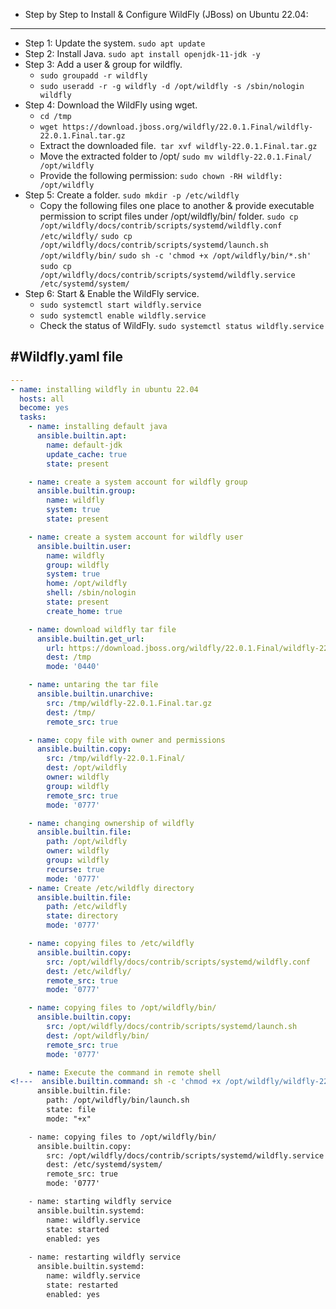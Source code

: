 * Step by Step to Install & Configure WildFly (JBoss) on Ubuntu 22.04:
-----------------------------------------------------------------------
* Step 1: Update the system. `sudo apt update`
* Step 2: Install Java. `sudo apt install openjdk-11-jdk -y`
* Step 3: Add a user & group for wildfly.
  * `sudo groupadd -r wildfly`
  * `sudo useradd -r -g wildfly -d /opt/wildfly -s /sbin/nologin wildfly`
* Step 4: Download the WildFly using wget.
  * `cd /tmp`
  * `wget https://download.jboss.org/wildfly/22.0.1.Final/wildfly-22.0.1.Final.tar.gz`      
  * Extract the downloaded file.` tar xvf wildfly-22.0.1.Final.tar.gz`
  * Move the extracted folder to /opt/ `sudo mv wildfly-22.0.1.Final/ /opt/wildfly`
  * Provide the following permission: `sudo chown -RH wildfly: /opt/wildfly`
* Step 5: Create a folder. `sudo mkdir -p /etc/wildfly`
  * Copy the following files one place to another & provide executable permission to script files
    under /opt/wildfly/bin/ folder.
      `sudo cp /opt/wildfly/docs/contrib/scripts/systemd/wildfly.conf /etc/wildfly/`
      `sudo cp /opt/wildfly/docs/contrib/scripts/systemd/launch.sh /opt/wildfly/bin/`
      `sudo sh -c 'chmod +x /opt/wildfly/bin/*.sh'`
      `sudo cp /opt/wildfly/docs/contrib/scripts/systemd/wildfly.service /etc/systemd/system/`
* Step 6: Start & Enable the WildFly service.
  * `sudo systemctl start wildfly.service`
  * `sudo systemctl enable wildfly.service`
  * Check the status of WildFly. `sudo systemctl status wildfly.service`

#Wildfly.yaml file
---------------------

```yaml
---
- name: installing wildfly in ubuntu 22.04
  hosts: all
  become: yes
  tasks: 
    - name: installing default java
      ansible.builtin.apt:
        name: default-jdk
        update_cache: true
        state: present

    - name: create a system account for wildfly group
      ansible.builtin.group:
        name: wildfly
        system: true
        state: present

    - name: create a system account for wildfly user
      ansible.builtin.user:
        name: wildfly
        group: wildfly
        system: true
        home: /opt/wildfly
        shell: /sbin/nologin
        state: present
        create_home: true

    - name: download wildfly tar file
      ansible.builtin.get_url:
        url: https://download.jboss.org/wildfly/22.0.1.Final/wildfly-22.0.1.Final.tar.gz
        dest: /tmp
        mode: '0440'

    - name: untaring the tar file
      ansible.builtin.unarchive:
        src: /tmp/wildfly-22.0.1.Final.tar.gz
        dest: /tmp/
        remote_src: true

    - name: copy file with owner and permissions
      ansible.builtin.copy:
        src: /tmp/wildfly-22.0.1.Final/
        dest: /opt/wildfly
        owner: wildfly
        group: wildfly
        remote_src: true
        mode: '0777'

    - name: changing ownership of wildfly
      ansible.builtin.file:
        path: /opt/wildfly
        owner: wildfly
        group: wildfly
        recurse: true
        mode: '0777'
    - name: Create /etc/wildfly directory 
      ansible.builtin.file:
        path: /etc/wildfly
        state: directory
        mode: '0777'

    - name: copying files to /etc/wildfly
      ansible.builtin.copy:
        src: /opt/wildfly/docs/contrib/scripts/systemd/wildfly.conf
        dest: /etc/wildfly/
        remote_src: true
        mode: '0777'

    - name: copying files to /opt/wildfly/bin/
      ansible.builtin.copy:
        src: /opt/wildfly/docs/contrib/scripts/systemd/launch.sh
        dest: /opt/wildfly/bin/
        remote_src: true
        mode: '0777'

    - name: Execute the command in remote shell
<!---  ansible.builtin.command: sh -c 'chmod +x /opt/wildfly/wildfly-22.0.1.Final/bin/*.sh'             --> 
      ansible.builtin.file:    
        path: /opt/wildfly/bin/launch.sh
        state: file
        mode: "+x"

    - name: copying files to /opt/wildfly/bin/
      ansible.builtin.copy:
        src: /opt/wildfly/docs/contrib/scripts/systemd/wildfly.service
        dest: /etc/systemd/system/
        remote_src: true
        mode: '0777'

    - name: starting wildfly service
      ansible.builtin.systemd:
        name: wildfly.service
        state: started
        enabled: yes
        
    - name: restarting wildfly service
      ansible.builtin.systemd:
        name: wildfly.service
        state: restarted
        enabled: yes
```        
